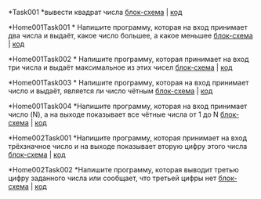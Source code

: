 *Task001 *вывести квадрат числа [блок-схема](SEMINAR/../Task001/example.drawio.png) | [код](SEMINAR/../Task001/Program.cs)

*Home001Task001 * Напишите программу, которая на вход принимает два числа и выдаёт, какое число большее, а какое меньшее [блок-схема](SEMINAR/../Home001Task001/example.drawio.png) | [код](SEMINAR/../Home001Task001/Program.cs)


*Home001Task002 * Напишите программу, которая принимает на вход три числа и выдаёт максимальное из этих чисел [блок-схема](seminar/../Home001Task002/example.drawio.png) | [код](seminar/../Home001Task002/Program.cs)

*Home001Task003 * Напишите программу, которая на вход принимает число и выдаёт, является ли число чётным [блок-схема](seminar/../Home001Task003/example.drawio.png) | [код](seminar/../Home001Task003/Program.cs)

*Home001Task004 *Напишите программу, которая на вход принимает число (N), а на выходе показывает все чётные числа от 1 до N [блок-схема](seminar/../Home001Task004/example.drawio.png) | [код](seminar/../Home001Task004/Program.cs)

*Home002Task001 *Напишите программу, которая принимает на вход трёхзначное число и на выходе показывает вторую цифру этого числа [блок-схема](Seminar/../Home002Task001/example.drawio.png) | [код](seminar/../Home002Task001/Program.cs)

*Home002Task002 *Напишите программу, которая выводит третью цифру заданного числа или сообщает, что третьей цифры нет [блок-схема](seminar/../Home002Task002/example.drawio.png) | [код](seminar/../Home002Task002/Program.cs)